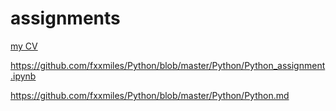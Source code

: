 # assignments  

[my CV](https://github.com/silasahin/assignments/blob/master/CV.md)

https://github.com/fxxmiles/Python/blob/master/Python/Python_assignment.ipynb

https://github.com/fxxmiles/Python/blob/master/Python/Python.md
